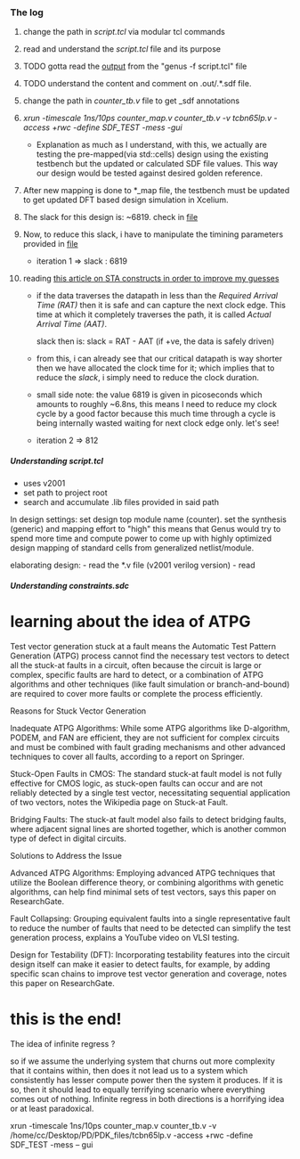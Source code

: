 ### The log

1. change the path in *script.tcl* via modular tcl commands
2. read and understand the *script.tcl* file and its purpose
3. TODO gotta read the [output](./extras/out_1.txt) from the "genus -f script.tcl" file
4. TODO understand the content and comment on .out/.*.sdf file.
5. change the path in *counter_tb.v* file to get _sdf annotations
6. *xrun -timescale 1ns/10ps counter_map.v counter_tb.v -v tcbn65lp.v -access +rwc -define SDF_TEST -mess -gui*
    - Explanation
    as much as I understand, with this, we actually are 
    testing the pre-mapped(via std::cells) design using the existing 
    testbench but the updated or calculated SDF file values. This way
    our design would be tested against desired golden reference.

7. After new mapping is done to *_map file, the testbench must be updated to get 
   updated DFT based design simulation in Xcelium.
8. The slack for this design is: ~6819. check in [file](./RPT/counter_timing.rpt)
9. Now, to reduce this slack, i have to manipulate the timining parameters provided
   in [file](./constraints/counter.sdc)

   - iteration 1 => slack : 6819
10. reading [this article on STA constructs in order to improve my guesses](https://medium.com/@Dhruvkumar_Vyas_VLSI/slack-skew-and-slew-in-vlsi-6025bc928941)

    -   if the data traverses the datapath in less than the *Required Arrival Time (RAT)*
        then it is safe and can capture the next clock edge. This time at which it 
        completely traverses the path, it is called *Actual Arrival Time (AAT)*.

        slack then is: slack = RAT - AAT  (if +ve, the data is safely driven)

    -   from this, i can already see that our critical datapath is way shorter
        then we have allocated the clock time for it; which implies that to reduce
        the *slack*, i simply need to reduce the clock duration.
   
    -   small side note: the value 6819 is given in picoseconds which amounts to
        roughly ~6.8ns, this means I need to reduce my clock cycle by a good factor 
        because this much time through a cycle is being internally wasted waiting for 
        next clock edge only. let's see!

    -   iteration 2 =>  812



##### Understanding script.tcl
- uses v2001
- set path to project root
- search and accumulate .lib files provided in said path

In design settings: 
    set design top module name (counter).
    set the synthesis (generic) and mapping effort to "high" 
        this means that Genus would try to spend more time 
        and compute power to come up with highly optimized design
        mapping of standard cells from generalized netlist/module.

elaborating design:
    - read the *.v file (v2001 verilog version)
    - read 

##### Understanding constraints.sdc






# learning about the idea of ATPG 

Test vector generation stuck at a fault means the Automatic Test Pattern Generation (ATPG) process cannot find the necessary test vectors to detect all the stuck-at faults in a circuit, often because the circuit is large or complex, specific faults are hard to detect, or a combination of ATPG algorithms and other techniques (like fault simulation or branch-and-bound) are required to cover more faults or complete the process efficiently. 

Reasons for Stuck Vector Generation

Inadequate ATPG Algorithms: While some ATPG algorithms like D-algorithm, PODEM, and FAN are efficient, they are not sufficient for complex circuits and must be combined with fault grading mechanisms and other advanced techniques to cover all faults, according to a report on Springer. 

Stuck-Open Faults in CMOS: The standard stuck-at fault model is not fully effective for CMOS logic, as stuck-open faults can occur and are not reliably detected by a single test vector, necessitating sequential application of two vectors, notes the Wikipedia page on Stuck-at Fault. 

Bridging Faults: The stuck-at fault model also fails to detect bridging faults, where adjacent signal lines are shorted together, which is another common type of defect in digital circuits. 

Solutions to Address the Issue

Advanced ATPG Algorithms: Employing advanced ATPG techniques that utilize the Boolean difference theory, or combining algorithms with genetic algorithms, can help find minimal sets of test vectors, says this paper on ResearchGate. 

Fault Collapsing: Grouping equivalent faults into a single representative fault to reduce the number of faults that need to be detected can simplify the test generation process, explains a YouTube video on VLSI testing. 

Design for Testability (DFT): Incorporating testability features into the circuit design itself can make it easier to detect faults, for example, by adding specific scan chains to improve test vector generation and coverage, notes this paper on ResearchGate. 


# this is the end!
The idea of infinite regress ?

so if we assume the underlying system that churns out more complexity that it contains within, then does it not lead us to a system which consistently has lesser compute power then the system it produces.  If it is so, then it should lead to equally terrifying scenario where everything comes out of nothing. Infinite regress in both directions is a horrifying idea or at least paradoxical.


xrun -timescale 1ns/10ps counter_map.v counter_tb.v -v /home/cc/Desktop/PD/PDK_files/tcbn65lp.v -access +rwc -define SDF_TEST -mess – gui